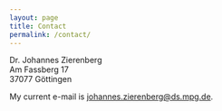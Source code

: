 ```yaml
---
layout: page
title: Contact
permalink: /contact/
---
```


Dr. Johannes Zierenberg<br>
Am Fassberg 17<br>
37077 Göttingen

My current e-mail is [johannes.zierenberg@ds.mpg.de](mailto:johannes.zierenberg@ds.mpg.de).
